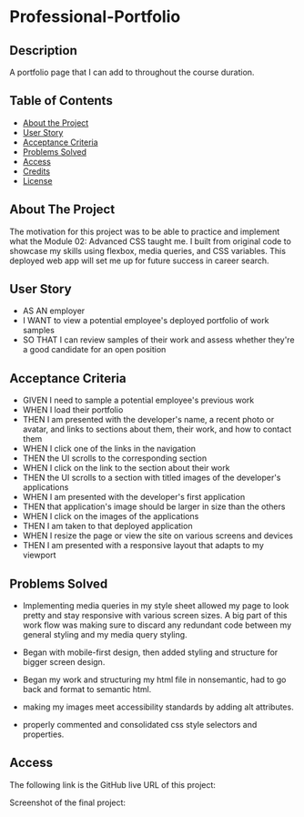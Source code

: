 # Professional-Portfolio

## Description
A portfolio page that I can add to throughout the course duration.

## Table of Contents

- [About the Project](#about-the-project)
- [User Story](#user-story)
- [Acceptance Criteria](#acceptance-criteria)
- [Problems Solved](#probems-solved)
- [Access](#access)
- [Credits](#credits)
- [License](#license)

## About The Project

The motivation for this project was to be able to practice and implement what the Module 02: Advanced CSS taught me. I built from original code to showcase my skills using flexbox, media queries, and CSS variables. This deployed web app will set me up for future success in career search.

## User Story

- AS AN employer
- I WANT to view a potential employee's deployed portfolio of work samples
- SO THAT I can review samples of their work and assess whether they're a good candidate for an open position

## Acceptance Criteria

- GIVEN I need to sample a potential employee's previous work
- WHEN I load their portfolio
- THEN I am presented with the developer's name, a recent photo or avatar, and links to sections about them, their work, and how to contact them
- WHEN I click one of the links in the navigation
- THEN the UI scrolls to the corresponding section
- WHEN I click on the link to the section about their work
- THEN the UI scrolls to a section with titled images of the developer's applications
- WHEN I am presented with the developer's first application
- THEN that application's image should be larger in size than the others
- WHEN I click on the images of the applications
- THEN I am taken to that deployed application
- WHEN I resize the page or view the site on various screens and devices
- THEN I am presented with a responsive layout that adapts to my viewport

## Problems Solved 

- Implementing media queries in my style sheet allowed my page to look pretty and stay responsive with various screen sizes. A big part of this work flow was making sure to discard any redundant code between my general styling and my media query styling. 

- Began with mobile-first design, then added styling and structure for bigger screen design. 

- Began my work and structuring my html file in nonsemantic, had to go back and format to semantic html.

- making my images meet accessibility standards by adding alt attributes.

- properly commented and consolidated css style selectors and properties.

## Access

The following link is the GitHub live URL of this project: 


Screenshot of the final project:

